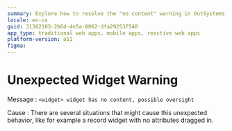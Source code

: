 ```yaml
---
summary: Explore how to resolve the "no content" warning in OutSystems 11 (O11) widgets due to missing attributes.
locale: en-us
guid: 31362103-2b6d-4e5a-8062-dfa29253f540
app_type: traditional web apps, mobile apps, reactive web apps
platform-version: o11
figma:
---
```


# Unexpected Widget Warning

Message
:   `<widget> widget has no content, possible oversight`

Cause
:   There are several situations that might cause this unexpected behavior, like for example a record widget with no attributes dragged in.
